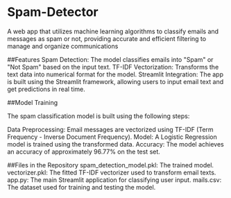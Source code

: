 # Spam-Detector

A web app that utilizes machine learning algorithms to classify emails and messages as spam or not, providing
accurate and efficient filtering to manage and organize communications

##Features
Spam Detection: The model classifies emails into "Spam" or "Not Spam" based on the input text.
TF-IDF Vectorization: Transforms the text data into numerical format for the model.
Streamlit Integration: The app is built using the Streamlit framework, allowing users to input email text and get predictions in real time.

##Model Training

The spam classification model is built using the following steps:

Data Preprocessing: Email messages are vectorized using TF-IDF (Term Frequency - Inverse Document Frequency).
Model: A Logistic Regression model is trained using the transformed data.
Accuracy: The model achieves an accuracy of approximately 96.77% on the test set.

##Files in the Repository
spam_detection_model.pkl: The trained model.
vectorizer.pkl: The fitted TF-IDF vectorizer used to transform email texts.
app.py: The main Streamlit application for classifying user input.
mails.csv: The dataset used for training and testing the model.

